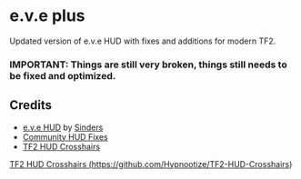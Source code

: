 <h1>e.v.e plus</h1>
  Updated version of e.v.e HUD with fixes and additions for modern TF2.  
 <h3>IMPORTANT: Things are still very broken, things still needs to be fixed and optimized.</h3>
 
<h2>Credits</h2>

  - <a href="https://gamebanana.com/mods/26852">e.v.e HUD</a> by <a href="https://gamebanana.com/members/522168">Sinders</a>
  - <a href="https://github.com/CriticalFlaw/TF2HUD-Fixes">Community HUD Fixes
  - <a href="https://github.com/Hypnootize/TF2-HUD-Crosshairs">TF2 HUD Crosshairs

TF2 HUD Crosshairs (https://github.com/Hypnootize/TF2-HUD-Crosshairs)
